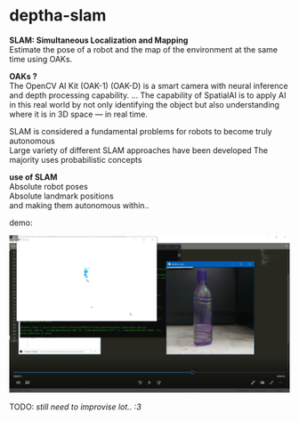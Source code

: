# deptha-slam

**SLAM: Simultaneous Localization and Mapping**\
Estimate the pose of a robot and the map of the environment at the same time using OAKs.

**OAKs ?**\
The OpenCV AI Kit (OAK-1) (OAK-D) is a smart camera with neural inference and depth processing capability. ... The capability of SpatialAI is to apply AI in this real world by not only identifying the object but also understanding where it is in 3D space — in real time.

SLAM is considered a fundamental problems for robots to become truly autonomous\
Large variety of different SLAM approaches have been developed
The majority uses probabilistic concepts


**use of SLAM**\
Absolute robot poses\
Absolute landmark positions\
and making them autonomous within..



demo:

 [![Alt text](demo.png)](https://youtu.be/BI1NhBhwjio) 
 
 
 
 
 
 
 
TODO: *still need to improvise lot.. :3*
